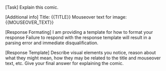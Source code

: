 [Task]
Explain this comic.

[Additional info]
Title: {{TITLE}}
Mouseover text for image: {{MOUSEOVER_TEXT}}

[Response Formating]
 I am providing a template for how to format your response
 Failure to respond with the response template will result in a parsing error and immediate disqualification.

[Response Template]
<thinking>
  Describe visual elements you notice, reason about what they might mean, how they may be related to the title and mouseover text, etc.
</thinking>
<explanation>
  Give your final answer for explaining the comic.
</explanation>